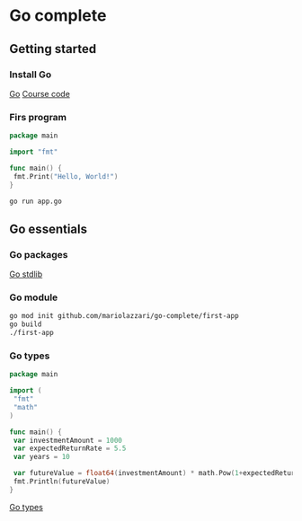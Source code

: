 # Go complete

## Getting started

### Install Go

[Go](https://go.dev/)
[Course code](https://github.com/mschwarzmueller/go-complete-guide-resources)

### Firs program

```go
package main

import "fmt"

func main() {
 fmt.Print("Hello, World!")
}
```

```sh
go run app.go
```

## Go essentials

### Go packages

[Go stdlib](https://pkg.go.dev/std)

### Go module

```sh
go mod init github.com/mariolazzari/go-complete/first-app
go build
./first-app
```

### Go types

```go
package main

import (
 "fmt"
 "math"
)

func main() {
 var investmentAmount = 1000
 var expectedReturnRate = 5.5
 var years = 10

 var futureValue = float64(investmentAmount) * math.Pow(1+expectedReturnRate/100, float64(years))
 fmt.Println(futureValue)
}
```

[Go types](https://go.dev/tour/basics/11)
